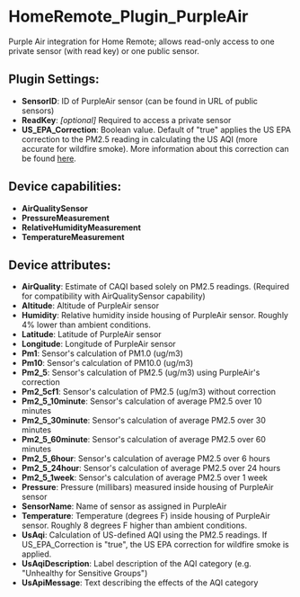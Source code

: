 # HomeRemote_Plugin_PurpleAir
Purple Air integration for Home Remote; allows read-only access to one private sensor (with read key) or one public sensor.

## Plugin Settings:
- **SensorID**: ID of PurpleAir sensor (can be found in URL of public sensors)
- **ReadKey**: *[optional]* Required to access a private sensor
- **US_EPA_Correction**: Boolean value.  Default of "true" applies the US EPA correction to the PM2.5 reading in calculating the US AQI (more accurate for wildfire smoke).  More information about this correction can be found [here](https://cfpub.epa.gov/si/si_public_record_report.cfm?Lab=CEMM&dirEntryId=348488).

## Device capabilities:
- **AirQualitySensor**
- **PressureMeasurement**
- **RelativeHumidityMeasurement**
- **TemperatureMeasurement**

## Device attributes:
- **AirQuality**: Estimate of CAQI based solely on PM2.5 readings. (Required for compatibility with AirQualitySensor capability)
- **Altitude**: Altitude of PurpleAir sensor
- **Humidity**: Relative humidity inside housing of PurpleAir sensor.  Roughly 4% lower than ambient conditions.
- **Latitude**: Latitude of PurpleAir sensor
- **Longitude**: Longitude of PurpleAir sensor
- **Pm1**: Sensor's calculation of PM1.0 (ug/m3)
- **Pm10**: Sensor's calculation of PM10.0 (ug/m3)
- **Pm2_5**: Sensor's calculation of PM2.5 (ug/m3) using PurpleAir's correction
- **Pm2_5cf1**: Sensor's calculation of PM2.5 (ug/m3) without correction
- **Pm2_5_10minute**: Sensor's calculation of average PM2.5 over 10 minutes
- **Pm2_5_30minute**: Sensor's calculation of average PM2.5 over 30 minutes
- **Pm2_5_60minute**: Sensor's calculation of average PM2.5 over 60 minutes
- **Pm2_5_6hour**: Sensor's calculation of average PM2.5 over 6 hours
- **Pm2_5_24hour**: Sensor's calculation of average PM2.5 over 24 hours
- **Pm2_5_1week**: Sensor's calculation of average PM2.5 over 1 week
- **Pressure**: Pressure (millibars) measured inside housing of PurpleAir sensor
- **SensorName**: Name of sensor as assigned in PurpleAir
- **Temperature**: Temperature (degrees F) inside housing of PurpleAir sensor. Roughly 8 degrees F higher than ambient conditions.
- **UsAqi**: Calculation of US-defined AQI using the PM2.5 readings.  If US_EPA_Correction is "true", the US EPA correction for wildfire smoke is applied.
- **UsAqiDescription**: Label description of the AQI category (e.g. "Unhealthy for Sensitive Groups")
- **UsApiMessage**: Text describing the effects of the AQI category
